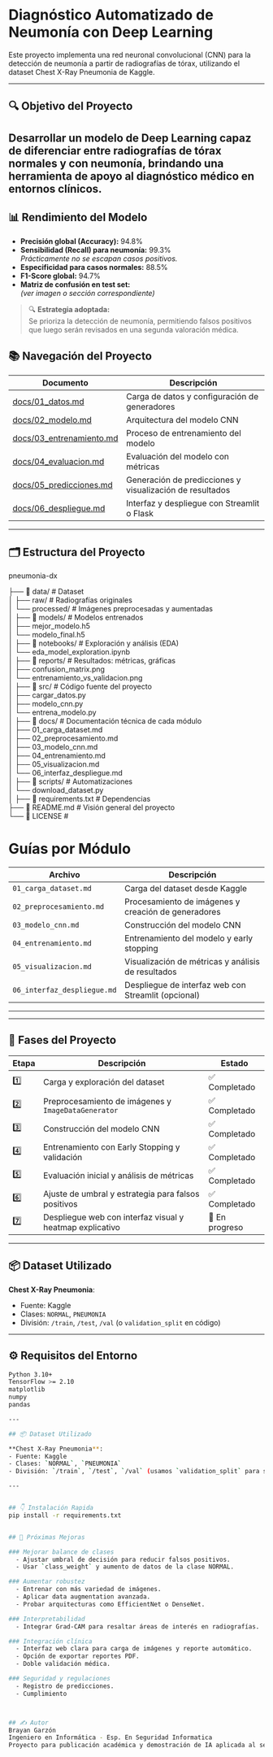 # Diagnóstico Automatizado de Neumonía con Deep Learning

Este proyecto implementa una red neuronal convolucional (CNN) para la detección de neumonía a partir de radiografías de tórax, utilizando el dataset Chest X-Ray Pneumonia de Kaggle.

---

## 🔍 Objetivo del Proyecto

Desarrollar un modelo de Deep Learning capaz de diferenciar entre radiografías de tórax normales y con neumonía, brindando una herramienta de apoyo al diagnóstico médico en entornos clínicos.
---

## 📊 Rendimiento del Modelo

- **Precisión global (Accuracy):** 94.8%
- **Sensibilidad (Recall) para neumonía:** 99.3%  
  _Prácticamente no se escapan casos positivos._
- **Especificidad para casos normales:** 88.5%
- **F1-Score global:** 94.7%
- **Matriz de confusión en test set:**  
  _(ver imagen o sección correspondiente)_

> 🔍 **Estrategia adoptada:**  
> Se prioriza la detección de neumonía, permitiendo falsos positivos que luego serán revisados en una segunda valoración médica.

## 📚 Navegación del Proyecto

| Documento                                             | Descripción                                              |
| ----------------------------------------------------- | -------------------------------------------------------- |
| [docs/01\_datos.md](docs/01_datos.md)                 | Carga de datos y configuración de generadores            |
| [docs/02\_modelo.md](docs/02_modelo.md)               | Arquitectura del modelo CNN                              |
| [docs/03\_entrenamiento.md](docs/03_entrenamiento.md) | Proceso de entrenamiento del modelo                      |
| [docs/04\_evaluacion.md](docs/04_evaluacion.md)       | Evaluación del modelo con métricas                       |
| [docs/05\_predicciones.md](docs/05_predicciones.md)   | Generación de predicciones y visualización de resultados |
| [docs/06\_despliegue.md](docs/06_despliegue.md)       | Interfaz y despliegue con Streamlit o Flask              |


---

## 🗂️ Estructura del Proyecto

pneumonia-dx

├── 📁 data/              # Dataset  
│   ├── raw/             # Radiografías originales  
│   └── processed/       # Imágenes preprocesadas y aumentadas  
│
├── 📁 models/            # Modelos entrenados  
│   ├── mejor_modelo.h5  
│   └── modelo_final.h5  
│
├── 📁 notebooks/         # Exploración y análisis (EDA)  
│   └── eda_model_exploration.ipynb  
│
├── 📁 reports/           # Resultados: métricas, gráficas  
│   ├── confusion_matrix.png  
│   └── entrenamiento_vs_validacion.png  
│
├── 📁 src/               # Código fuente del proyecto  
│   ├── cargar_datos.py  
│   ├── modelo_cnn.py  
│   └── entrena_modelo.py  
│
├── 📁 docs/              # Documentación técnica de cada módulo  
│   ├── 01_carga_dataset.md  
│   ├── 02_preprocesamiento.md  
│   ├── 03_modelo_cnn.md  
│   ├── 04_entrenamiento.md  
│   ├── 05_visualizacion.md  
│   └── 06_interfaz_despliegue.md  
│
├── 📁 scripts/           # Automatizaciones  
│   └── download_dataset.py  
│
├── 📄 requirements.txt   # Dependencias  
├── 📄 README.md          # Visión general del proyecto  
└── 📄 LICENSE            #




# Guías por Módulo

| Archivo                     | Descripción                                         |
| --------------------------- | --------------------------------------------------- |
| `01_carga_dataset.md`       | Carga del dataset desde Kaggle                      |
| `02_preprocesamiento.md`    | Procesamiento de imágenes y creación de generadores |
| `03_modelo_cnn.md`          | Construcción del modelo CNN                         |
| `04_entrenamiento.md`       | Entrenamiento del modelo y early stopping           |
| `05_visualizacion.md`       | Visualización de métricas y análisis de resultados  |
| `06_interfaz_despliegue.md` | Despliegue de interfaz web con Streamlit (opcional) |

---


---

## 🧪 Fases del Proyecto

| Etapa | Descripción                                              | Estado         |
| ----- | -------------------------------------------------------- | -------------- |
| 1️⃣   | Carga y exploración del dataset                          | ✅ Completado   |
| 2️⃣   | Preprocesamiento de imágenes y `ImageDataGenerator`      | ✅ Completado   |
| 3️⃣   | Construcción del modelo CNN                              | ✅ Completado   |
| 4️⃣   | Entrenamiento con Early Stopping y validación            | ✅ Completado   |
| 5️⃣   | Evaluación inicial y análisis de métricas                | ✅ Completado   |
| 6️⃣   | Ajuste de umbral y estrategia para falsos positivos      | ✅ Completado   |
| 7️⃣   | Despliegue web con interfaz visual y heatmap explicativo | 🔄 En progreso |


---

## 📦 Dataset Utilizado

**Chest X-Ray Pneumonia**:  
- Fuente: Kaggle  
- Clases: `NORMAL`, `PNEUMONIA`  
- División: `/train`, `/test`, `/val` (o `validation_split` en código)

---

## ⚙️ Requisitos del Entorno

```bash
Python 3.10+
TensorFlow >= 2.10
matplotlib
numpy
pandas

---

## 📦 Dataset Utilizado

**Chest X-Ray Pneumonia**:  
- Fuente: Kaggle  
- Clases: `NORMAL`, `PNEUMONIA`  
- División: `/train`, `/test`, `/val` (usamos `validation_split` para separar val)

---


## 👇 Instalación Rapida
pip install -r requirements.txt


## 🚀 Próximas Mejoras

### Mejorar balance de clases
  - Ajustar umbral de decisión para reducir falsos positivos.
  - Usar `class_weight` y aumento de datos de la clase NORMAL.

### Aumentar robustez
  - Entrenar con más variedad de imágenes.
  - Aplicar data augmentation avanzada.
  - Probar arquitecturas como EfficientNet o DenseNet.

### Interpretabilidad
  - Integrar Grad-CAM para resaltar áreas de interés en radiografías.

### Integración clínica
  - Interfaz web clara para carga de imágenes y reporte automático.
  - Opción de exportar reportes PDF.
  - Doble validación médica.

### Seguridad y regulaciones
  - Registro de predicciones.
  - Cumplimiento



## ✍️ Autor
Brayan Garzón
Ingeniero en Informática - Esp. En Seguridad Informatica
Proyecto para publicación académica y demostración de IA aplicada al sector salud.